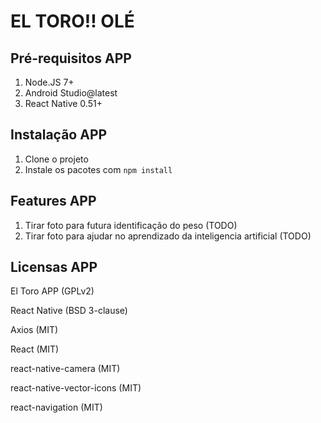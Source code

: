 # EL TORO!! OLÉ

## Pré-requisitos APP
1. Node.JS 7+
2. Android Studio@latest
3. React Native 0.51+

## Instalação APP
1. Clone o projeto
2. Instale os pacotes com `npm install`

## Features APP
1. Tirar foto para futura identificação do peso (TODO)
2. Tirar foto para ajudar no aprendizado da inteligencia artificial (TODO)

## Licensas APP

El Toro APP (GPLv2)

React Native (BSD 3-clause)

Axios (MIT)

React (MIT)

react-native-camera (MIT)

react-native-vector-icons (MIT)

react-navigation (MIT)